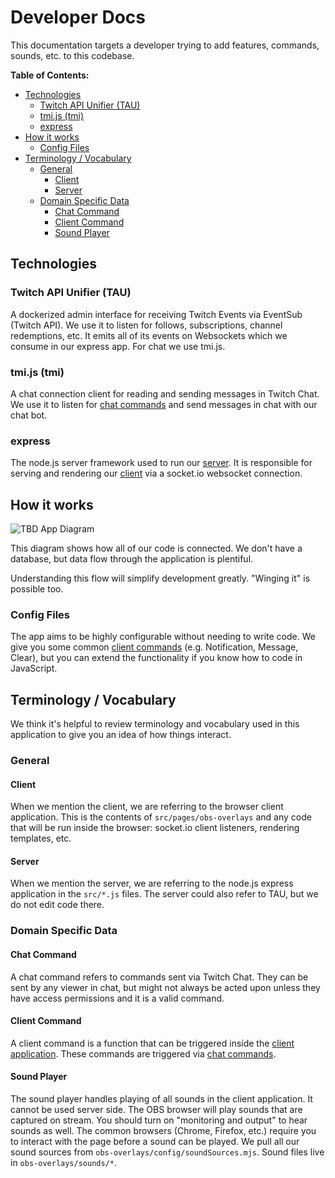 # Developer Docs

This documentation targets a developer trying to add features, commands, sounds, etc. to this codebase.

**Table of Contents:**  
- [Technologies](#technologies)
  - [Twitch API Unifier (TAU)](#twitch-api-unifier-tau)
  - [tmi.js (tmi)](#tmijs-tmi)
  - [express](#express)
- [How it works](#how-it-works)
  - [Config Files](#config-files)
- [Terminology / Vocabulary](#terminology--vocabulary)
  - [General](#general)
    - [Client](#client)
    - [Server](#server)
  - [Domain Specific Data](#domain-specific-data)
    - [Chat Command](#chat-command)
    - [Client Command](#client-command)
    - [Sound Player](#sound-player)


## Technologies

### Twitch API Unifier (TAU)
A dockerized admin interface for receiving Twitch Events via EventSub (Twitch API). We use it to listen for follows, subscriptions, channel redemptions, etc. It emits all of its events on Websockets which we consume in our express app. For chat we use tmi.js.

### tmi.js (tmi)
A chat connection client for reading and sending messages in Twitch Chat. We use it to listen for [chat commands](#chat-command) and send messages in chat with our chat bot.

### express
The node.js server framework used to run our [server](#server). It is responsible for serving and rendering our [client](#client) via a socket.io websocket connection.

## How it works

![TBD App Diagram]()

This diagram shows how all of our code is connected. We don't have a database, but data flow through the application is plentiful.

Understanding this flow will simplify development greatly. "Winging it" is possible too.

### Config Files

The app aims to be highly configurable without needing to write code. We give you some common [client commands](#client-command) (e.g. Notification, Message, Clear), but you can extend the functionality if you know how to code in JavaScript.

## Terminology / Vocabulary

We think it's helpful to review terminology and vocabulary used in this application to give you an idea of how things interact.

### General

#### Client
When we mention the client, we are referring to the browser client application. This is the contents of `src/pages/obs-overlays` and any code that will be run inside the browser: socket.io client listeners, rendering templates, etc.

#### Server
When we mention the server, we are referring to the node.js express application in the `src/*.js` files. The server could also refer to TAU, but we do not edit code there.

### Domain Specific Data

#### Chat Command
A chat command refers to commands sent via Twitch Chat. They can be sent by any viewer in chat, but might not always be acted upon unless they have access permissions and it is a valid command.

#### Client Command
A client command is a function that can be triggered inside the [client application](#client). These commands are triggered via [chat commands](#chat-command).

#### Sound Player
The sound player handles playing of all sounds in the client application. It cannot be used server side. The OBS browser will play sounds that are captured on stream. You should turn on "monitoring and output" to hear sounds as well. The common browsers (Chrome, Firefox, etc.) require you to interact with the page before a sound can be played. We pull all our sound sources from `obs-overlays/config/soundSources.mjs`. Sound files live in `obs-overlays/sounds/*`.